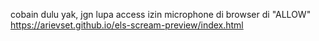 cobain dulu yak, jgn lupa access izin microphone di browser di "ALLOW"
<br>
https://arievset.github.io/els-scream-preview/index.html

